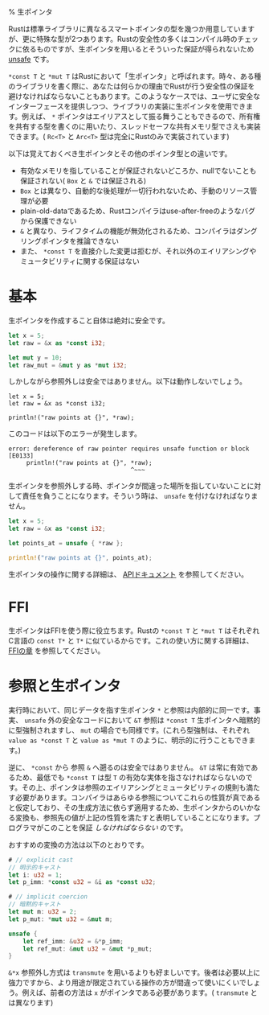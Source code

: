 % 生ポインタ
<!-- % Raw Pointers -->

<!-- Rust has a number of different smart pointer types in its standard library, but
there are two types that are extra-special. Much of Rust’s safety comes from
compile-time checks, but raw pointers don’t have such guarantees, and are
[unsafe][unsafe] to use. -->
Rustは標準ライブラリに異なるスマートポインタの型を幾つか用意していますが、更に特殊な型が2つあります。Rustの安全性の多くはコンパイル時のチェックに依るものですが、生ポインタを用いるとそういった保証が得られないため [unsafe][unsafe] です。

<!-- `*const T` and `*mut T` are called ‘raw pointers’ in Rust. Sometimes, when
writing certain kinds of libraries, you’ll need to get around Rust’s safety
guarantees for some reason. In this case, you can use raw pointers to implement
your library, while exposing a safe interface for your users. For example, `*`
pointers are allowed to alias, allowing them to be used to write
shared-ownership types, and even thread-safe shared memory types (the `Rc<T>`
and `Arc<T>` types are both implemented entirely in Rust). -->
`*const T` と `*mut T` はRustにおいて「生ポインタ」と呼ばれます。時々、ある種のライブラリを書く際に、あなたは何らかの理由でRustが行う安全性の保証を避けなければならないこともあります。このようなケースでは、ユーザに安全なインターフェースを提供しつつ、ライブラリの実装に生ポインタを使用できます。例えば、 `*` ポインタはエイリアスとして振る舞うこともできるので、所有権を共有する型を書くのに用いたり、スレッドセーフな共有メモリ型でさえも実装できます。( `Rc<T>` と `Arc<T>` 型は完全にRustのみで実装されています)

<!-- Here are some things to remember about raw pointers that are different than
other pointer types. They: -->
以下は覚えておくべき生ポインタとその他のポインタ型との違いです。

<!-- - are not guaranteed to point to valid memory and are not even
  guaranteed to be non-null (unlike both `Box` and `&`); -->
<!-- - do not have any automatic clean-up, unlike `Box`, and so require
  manual resource management; -->
<!-- - are plain-old-data, that is, they don't move ownership, again unlike
  `Box`, hence the Rust compiler cannot protect against bugs like
  use-after-free; -->
<!-- - lack any form of lifetimes, unlike `&`, and so the compiler cannot
  reason about dangling pointers; and
- have no guarantees about aliasing or mutability other than mutation
  not being allowed directly through a `*const T`. -->
- 有効なメモリを指していることが保証されないどころか、nullでないことも保証されない( `Box` と `&` では保証される)
- `Box` とは異なり、自動的な後処理が一切行われないため、手動のリソース管理が必要
- plain-old-dataであるため、Rustコンパイラはuse-after-freeのようなバグから保護できない
- `&` と異なり、ライフタイムの機能が無効化されるため、コンパイラはダングリングポインタを推論できない
- また、 `*const T` を直接介した変更は拒むが、それ以外のエイリアシングやミュータビリティに関する保証はない


<!-- # Basics -->
# 基本

<!-- Creating a raw pointer is perfectly safe: -->
生ポインタを作成すること自体は絶対に安全です。

```rust
let x = 5;
let raw = &x as *const i32;

let mut y = 10;
let raw_mut = &mut y as *mut i32;
```

<!-- However, dereferencing one is not. This won’t work: -->
しかしながら参照外しは安全ではありません。以下は動作しないでしょう。


```rust,ignore
let x = 5;
let raw = &x as *const i32;

println!("raw points at {}", *raw);
```

<!-- It gives this error: -->
このコードは以下のエラーが発生します。

```text
error: dereference of raw pointer requires unsafe function or block [E0133]
     println!("raw points at {}", *raw);
                                  ^~~~
```

<!-- When you dereference a raw pointer, you’re taking responsibility that it’s not
pointing somewhere that would be incorrect. As such, you need `unsafe`: -->
生ポインタを参照外しする時、ポインタが間違った場所を指していないことに対して責任を負うことになります。そういう時は、 `unsafe` を付けなければなりません。

```rust
let x = 5;
let raw = &x as *const i32;

let points_at = unsafe { *raw };

println!("raw points at {}", points_at);
```

<!-- For more operations on raw pointers, see [their API documentation][rawapi]. -->
生ポインタの操作に関する詳細は、 [APIドキュメント][rawapi] を参照してください。

[unsafe]: unsafe.html
[rawapi]: ../std/primitive.pointer.html

# FFI

<!-- Raw pointers are useful for FFI: Rust’s `*const T` and `*mut T` are similar to
C’s `const T*` and `T*`, respectively. For more about this use, consult the
[FFI chapter][ffi]. -->
生ポインタはFFIを使う際に役立ちます。Rustの `*const T` と `*mut T` はそれぞれC言語の `const T*` と `T*` に似ているからです。これの使い方に関する詳細は、 [FFIの章][ffi] を参照してください。

[ffi]: ffi.html

<!-- # References and raw pointers -->
# 参照と生ポインタ

<!-- At runtime, a raw pointer `*` and a reference pointing to the same piece of
data have an identical representation. In fact, an `&T` reference will
implicitly coerce to an `*const T` raw pointer in safe code and similarly for
the `mut` variants (both coercions can be performed explicitly with,
respectively, `value as *const T` and `value as *mut T`). -->
実行時において、同じデータを指す生ポインタ `*` と参照は内部的に同一です。事実、 `unsafe` 外の安全なコードにおいて `&T` 参照は `*const T` 生ポインタへ暗黙的に型強制されますし、 `mut` の場合でも同様です。(これら型強制は、それぞれ `value as *const T` と `value as *mut T` のように、明示的に行うこともできます。)

<!-- Going the opposite direction, from `*const` to a reference `&`, is not safe. A
`&T` is always valid, and so, at a minimum, the raw pointer `*const T` has to
point to a valid instance of type `T`. Furthermore, the resulting pointer must
satisfy the aliasing and mutability laws of references. The compiler assumes
these properties are true for any references, no matter how they are created,
and so any conversion from raw pointers is asserting that they hold. The
programmer *must* guarantee this. -->
逆に、 `*const` から 参照 `&` へ遡るのは安全ではありません。 `&T` は常に有効であるため、最低でも `*const T` は型 `T` の有効な実体を指さなければならないのです。その上、ポインタは参照のエイリアシングとミュータビリティの規則も満たす必要があります。コンパイラはあらゆる参照についてこれらの性質が真であると仮定しており、その生成方法に依らず適用するため、生ポインタからのいかなる変換も、参照先の値が上記の性質を満たすと表明していることになります。プログラマがこのことを保証 *しなければならない* のです。

<!-- The recommended method for the conversion is: -->
おすすめの変換の方法は以下のとおりです。

```rust
# // explicit cast
// 明示的キャスト
let i: u32 = 1;
let p_imm: *const u32 = &i as *const u32;

# // implicit coercion
// 暗黙的キャスト
let mut m: u32 = 2;
let p_mut: *mut u32 = &mut m;

unsafe {
    let ref_imm: &u32 = &*p_imm;
    let ref_mut: &mut u32 = &mut *p_mut;
}
```

<!-- The `&*x` dereferencing style is preferred to using a `transmute`. The latter
is far more powerful than necessary, and the more restricted operation is
harder to use incorrectly; for example, it requires that `x` is a pointer
(unlike `transmute`). -->
`&*x` 参照外し方式は `transmute` を用いるよりも好ましいです。後者は必要以上に強力ですから、より用途が限定されている操作の方が間違って使いにくいでしょう。例えば、前者の方法は `x` がポインタである必要があります。( `transmute` とは異なります)
